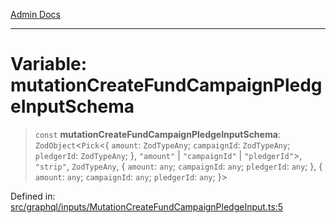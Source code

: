 [Admin Docs](/)

***

# Variable: mutationCreateFundCampaignPledgeInputSchema

> `const` **mutationCreateFundCampaignPledgeInputSchema**: `ZodObject`\<`Pick`\<\{ `amount`: `ZodTypeAny`; `campaignId`: `ZodTypeAny`; `pledgerId`: `ZodTypeAny`; \}, `"amount"` \| `"campaignId"` \| `"pledgerId"`\>, `"strip"`, `ZodTypeAny`, \{ `amount`: `any`; `campaignId`: `any`; `pledgerId`: `any`; \}, \{ `amount`: `any`; `campaignId`: `any`; `pledgerId`: `any`; \}\>

Defined in: [src/graphql/inputs/MutationCreateFundCampaignPledgeInput.ts:5](https://github.com/PurnenduMIshra129th/talawa-api/blob/89904a627ec60a3b378f6b033f4255df4e9e59ab/src/graphql/inputs/MutationCreateFundCampaignPledgeInput.ts#L5)

